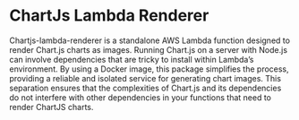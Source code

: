 # ChartJs Lambda Renderer

Chartjs-lambda-renderer is a standalone AWS Lambda function designed to render Chart.js charts as images. Running Chart.js on a server with Node.js can involve dependencies that are tricky to install within Lambda’s environment. By using a Docker image, this package simplifies the process, providing a reliable and isolated service for generating chart images. This separation ensures that the complexities of Chart.js and its dependencies do not interfere with other dependencies in your functions that need to render ChartJS charts.
